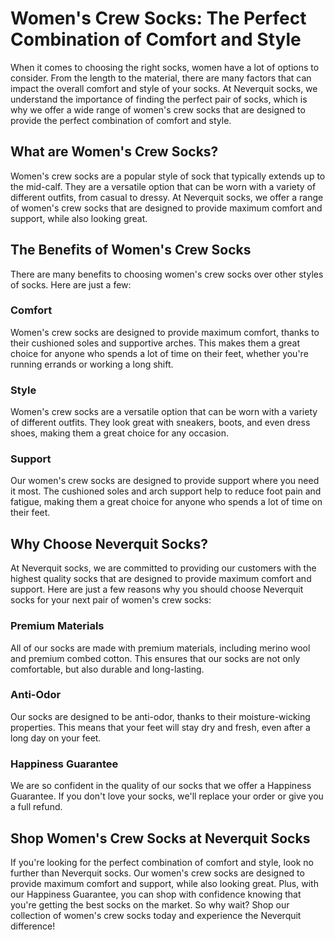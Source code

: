 # Women's Crew Socks: The Perfect Combination of Comfort and Style

When it comes to choosing the right socks, women have a lot of options to consider. From the length to the material, there are many factors that can impact the overall comfort and style of your socks. At Neverquit socks, we understand the importance of finding the perfect pair of socks, which is why we offer a wide range of women's crew socks that are designed to provide the perfect combination of comfort and style.

## What are Women's Crew Socks?

Women's crew socks are a popular style of sock that typically extends up to the mid-calf. They are a versatile option that can be worn with a variety of different outfits, from casual to dressy. At Neverquit socks, we offer a range of women's crew socks that are designed to provide maximum comfort and support, while also looking great.

## The Benefits of Women's Crew Socks

There are many benefits to choosing women's crew socks over other styles of socks. Here are just a few:

### Comfort

Women's crew socks are designed to provide maximum comfort, thanks to their cushioned soles and supportive arches. This makes them a great choice for anyone who spends a lot of time on their feet, whether you're running errands or working a long shift.

### Style

Women's crew socks are a versatile option that can be worn with a variety of different outfits. They look great with sneakers, boots, and even dress shoes, making them a great choice for any occasion.

### Support

Our women's crew socks are designed to provide support where you need it most. The cushioned soles and arch support help to reduce foot pain and fatigue, making them a great choice for anyone who spends a lot of time on their feet.

## Why Choose Neverquit Socks?

At Neverquit socks, we are committed to providing our customers with the highest quality socks that are designed to provide maximum comfort and support. Here are just a few reasons why you should choose Neverquit socks for your next pair of women's crew socks:

### Premium Materials

All of our socks are made with premium materials, including merino wool and premium combed cotton. This ensures that our socks are not only comfortable, but also durable and long-lasting.

### Anti-Odor

Our socks are designed to be anti-odor, thanks to their moisture-wicking properties. This means that your feet will stay dry and fresh, even after a long day on your feet.

### Happiness Guarantee

We are so confident in the quality of our socks that we offer a Happiness Guarantee. If you don't love your socks, we'll replace your order or give you a full refund.

## Shop Women's Crew Socks at Neverquit Socks

If you're looking for the perfect combination of comfort and style, look no further than Neverquit socks. Our women's crew socks are designed to provide maximum comfort and support, while also looking great. Plus, with our Happiness Guarantee, you can shop with confidence knowing that you're getting the best socks on the market. So why wait? Shop our collection of women's crew socks today and experience the Neverquit difference!